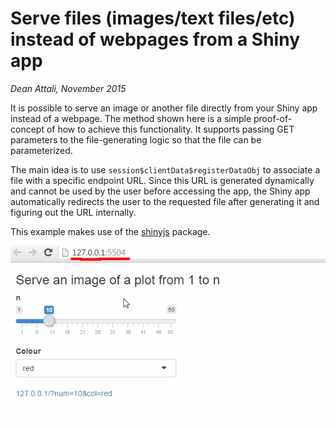 # Serve files (images/text files/etc) instead of webpages from a Shiny app 

*Dean Attali, November 2015*

It is possible to serve an image or another file directly from your Shiny app instead of a webpage.  The method shown here is a simple proof-of-concept of how to achieve this functionality.  It supports passing GET parameters to the file-generating logic so that the file can be parameterized.

The main idea is to use `session$clientData$registerDataObj` to associate a file with a specific endpoint URL. Since this URL is generated dynamically and cannot be used by the user before accessing the app, the Shiny app automatically redirects the user to the requested file after generating it and figuring out the URL internally.

This example makes use of the [shinyjs](https://github.com/daattali/shinyjs) package.

[![Demo](./serve-images-files.gif)](./serve-images-files.gif)